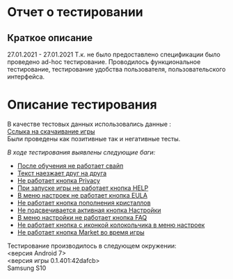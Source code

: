 # Отчет о тестировании
## Краткое описание
27.01.2021 - 27.01.2021 Т.к. не было предоставлено спецификации было проведено ad-hoc тестирование. Проводилось функциональное тестирование, тестирование удобства пользователя, пользовательского интерфейса. 
# Описание тестирования
В качестве тестовых данных использовались данные :  
[Сслыка на скачаивание игры](https://play.google.com/store/apps/details?id=com.starkit.broyalty&gl=nz)  
  Были проведены как позитивные так и негативные тесты.  

*В ходе тестирования выявлены следующие баги:*  
* [После обучения не работает свайп](https://github.com/dimonioi4/teststar/issues/1)  
* [Текст наезжает друг на друга ](https://github.com/dimonioi4/teststar/issues/2)
* [Не работает кнопка Privacy](https://github.com/dimonioi4/teststar/issues/3)
* [При запуске игры не работает кнопка HELP](https://github.com/dimonioi4/teststar/issues/4)
* [В меню настроек не работает кнопка EULA](https://github.com/dimonioi4/teststar/issues/5)
* [Не работает кнопка пополнения кристаллов](https://github.com/dimonioi4/teststar/issues/6)
* [Не подсвечивается активная кнопка Настройки](https://github.com/dimonioi4/teststar/issues/7)
* [В меню настройки не работает кнопка FAQ](https://github.com/dimonioi4/teststar/issues/8)
* [Не работает кнопка с иконкой колокольчика в меню настроек](https://github.com/dimonioi4/teststar/issues/9)
* [Не работает кнопка Market во время игры](https://github.com/dimonioi4/teststar/issues/10)

Тестирование производилось в следующем окружении:  
<версия Android 7>  
<версия игры 0.1.401:42dafcb>    
Samsung S10
